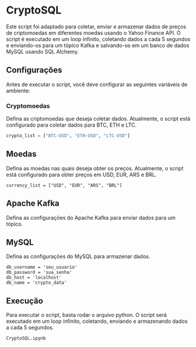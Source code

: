 # CryptoSQL

Este script foi adaptado para coletar, enviar e armazenar dados de preços de criptomoedas em diferentes moedas usando o Yahoo Finance API. O script é executado em um loop infinito, coletando dados a cada 5 segundos e enviando-os para um tópico Kafka e salvando-os em um banco de dados MySQL usando SQL Alchemy.

## Configurações

Antes de executar o script, você deve configurar as seguintes variáveis de ambiente:

### Cryptomoedas

Defina as criptomoedas que deseja coletar dados. Atualmente, o script está configurado para coletar dados para BTC, ETH e LTC.

```python
crypto_list = ["BTC-USD", "ETH-USD", "LTC-USD"]
```

## Moedas

Defina as moedas nas quais deseja obter os preços. Atualmente, o script está configurado para obter preços em USD, EUR, ARS e BRL.

```
currency_list = ["USD", "EUR", "ARS", "BRL"]
```

## Apache Kafka

Defina as configurações do Apache Kafka para enviar dados para um tópico.

## MySQL

Defina as configurações do MySQL para armazenar dados.

```
db_username = 'seu_usuario'
db_password = 'sua_senha'
db_host = 'localhost'
db_name = 'crypto_data'
```

## Execução

Para executar o script, basta rodar o arquivo python. O script será executado em um loop infinito, coletando, enviando e armazenando dados a cada 5 segundos.

```
CryptoSQL.ipynb
```
